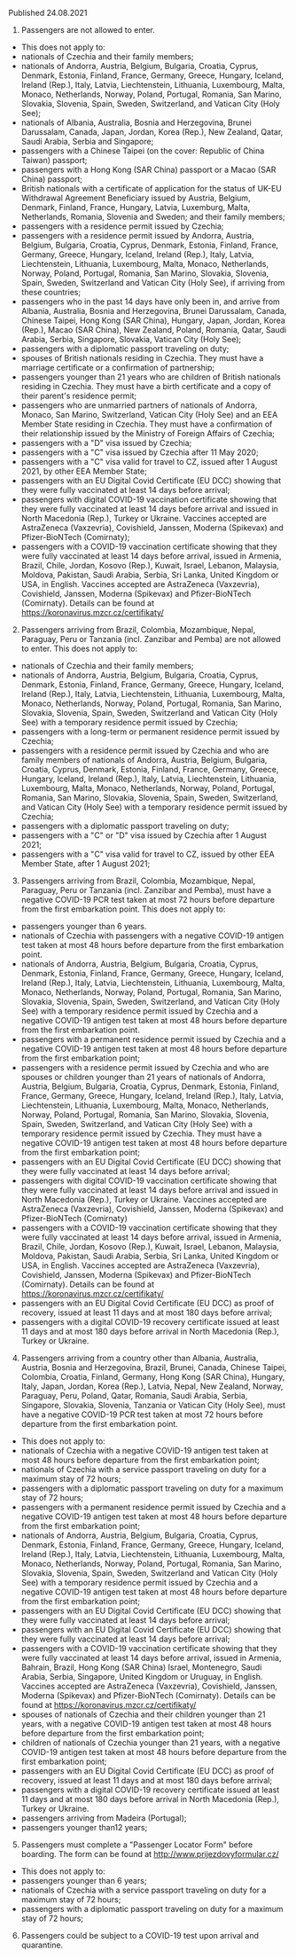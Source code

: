 Published 24.08.2021
1. Passengers are not allowed to enter.
- This does not apply to:
- nationals of Czechia and their family members;
- nationals of Andorra, Austria, Belgium, Bulgaria, Croatia, Cyprus, Denmark, Estonia, Finland, France, Germany, Greece, Hungary, Iceland, Ireland (Rep.), Italy, Latvia, Liechtenstein, Lithuania, Luxembourg, Malta, Monaco, Netherlands, Norway, Poland, Portugal, Romania, San Marino, Slovakia, Slovenia, Spain, Sweden, Switzerland, and Vatican City (Holy See);
- nationals of Albania, Australia, Bosnia and Herzegovina, Brunei Darussalam, Canada, Japan, Jordan, Korea (Rep.), New Zealand, Qatar, Saudi Arabia, Serbia and Singapore;
- passengers with a Chinese Taipei (on the cover: Republic of China Taiwan) passport;
- passengers with a Hong Kong (SAR China) passport or a Macao (SAR China) passport;
- British nationals with a certificate of application for the status of UK-EU Withdrawal Agreement Beneficiary issued by Austria, Belgium, Denmark, Finland, France, Hungary, Latvia, Luxemburg, Malta, Netherlands, Romania, Slovenia and Sweden; and their family members;
- passengers with a residence permit issued by Czechia;
- passengers with a residence permit issued by Andorra, Austria, Belgium, Bulgaria, Croatia, Cyprus, Denmark, Estonia, Finland, France, Germany, Greece, Hungary, Iceland, Ireland (Rep.), Italy, Latvia, Liechtenstein, Lithuania, Luxembourg, Malta, Monaco, Netherlands, Norway, Poland, Portugal, Romania, San Marino, Slovakia, Slovenia, Spain, Sweden, Switzerland and Vatican City (Holy See), if arriving from these countries;
- passengers who in the past 14 days have only been in, and arrive from Albania, Australia, Bosnia and Herzegovina, Brunei Darussalam, Canada, Chinese Taipei, Hong Kong (SAR China), Hungary, Japan, Jordan, Korea (Rep.), Macao (SAR China), New Zealand, Poland, Romania, Qatar, Saudi Arabia, Serbia, Singapore, Slovakia, Vatican City (Holy See);
- passengers with a diplomatic passport traveling on duty;
- spouses of British nationals residing in Czechia. They must have a marriage certificate or a confirmation of partnership;
- passengers younger than 21 years who are children of British nationals residing in Czechia. They must have a birth certificate and a copy of their parent's residence permit;
- passengers who are unmarried partners of nationals of Andorra, Monaco, San Marino, Switzerland, Vatican City (Holy See) and an EEA Member State residing in Czechia. They must have a confirmation of their relationship issued by the Ministry of Foreign Affairs of Czechia;
- passengers with a "D" visa issued by Czechia;
- passengers with a "C" visa issued by Czechia after 11 May 2020;
- passengers with a "C" visa valid for travel to CZ, issued after 1 August 2021, by other EEA Member State; 
- passengers with an EU Digital Covid Certificate (EU DCC) showing that they were fully vaccinated at least 14 days before arrival;
- passengers with digital COVID-19 vaccination certificate showing that they were fully vaccinated at least 14 days before arrival and issued in North Macedonia (Rep.), Turkey or Ukraine. Vaccines accepted are AstraZeneca (Vaxzevria), Covishield, Janssen, Moderna (Spikevax) and Pfizer-BioNTech (Comirnaty);
- passengers with a COVID-19 vaccination certificate showing that they were fully vaccinated at least 14 days before arrival, issued in Armenia, Brazil, Chile, Jordan, Kosovo (Rep.), Kuwait, Israel, Lebanon, Malaysia, Moldova, Pakistan, Saudi Arabia, Serbia, Sri Lanka, United Kingdom or USA, in English. Vaccines accepted are AstraZeneca (Vaxzevria), Covishield, Janssen, Moderna (Spikevax) and Pfizer-BioNTech (Comirnaty). Details can be found at <a href="https://koronavirus.mzcr.cz/certifikaty/">https://koronavirus.mzcr.cz/certifikaty/</a> 
2. Passengers arriving from Brazil, Colombia, Mozambique, Nepal, Paraguay, Peru or Tanzania (incl. Zanzibar and Pemba) are not allowed to enter.
This does not apply to:
- nationals of Czechia and their family members;
- nationals of Andorra, Austria, Belgium, Bulgaria, Croatia, Cyprus, Denmark, Estonia, Finland, France, Germany, Greece, Hungary, Iceland, Ireland (Rep.), Italy, Latvia, Liechtenstein, Lithuania, Luxembourg, Malta, Monaco, Netherlands, Norway, Poland, Portugal, Romania, San Marino, Slovakia, Slovenia, Spain, Sweden, Switzerland and Vatican City (Holy See) with a temporary residence permit issued by Czechia;
- passengers with a long-term or permanent residence permit issued by Czechia;
- passengers with a residence permit issued by Czechia and who are family members of nationals of Andorra, Austria, Belgium, Bulgaria, Croatia, Cyprus, Denmark, Estonia, Finland, France, Germany, Greece, Hungary, Iceland, Ireland (Rep.), Italy, Latvia, Liechtenstein, Lithuania, Luxembourg, Malta, Monaco, Netherlands, Norway, Poland, Portugal, Romania, San Marino, Slovakia, Slovenia, Spain, Sweden, Switzerland, and Vatican City (Holy See) with a temporary residence permit issued by Czechia;
- passengers with a diplomatic passport traveling on duty;
- passengers with a "C" or "D" visa issued by Czechia after 1 August 2021; 
- passengers with a "C" visa valid for travel to CZ, issued by other EEA Member State, after 1 August 2021; 
3. Passengers arriving from Brazil, Colombia, Mozambique, Nepal, Paraguay, Peru or Tanzania (incl. Zanzibar and Pemba), must have a negative COVID-19 PCR test taken at most 72 hours before departure from the first embarkation point.
This does not apply to:
- passengers younger than 6 years.
- nationals of Czechia with passengers with a negative COVID-19 antigen test taken at most 48 hours before departure from the first embarkation point.
- nationals of Andorra, Austria, Belgium, Bulgaria, Croatia, Cyprus, Denmark, Estonia, Finland, France, Germany, Greece, Hungary, Iceland, Ireland (Rep.), Italy, Latvia, Liechtenstein, Lithuania, Luxembourg, Malta, Monaco, Netherlands, Norway, Poland, Portugal, Romania, San Marino, Slovakia, Slovenia, Spain, Sweden, Switzerland, and Vatican City (Holy See) with a temporary residence permit issued by Czechia and a negative COVID-19 antigen test taken at most 48 hours before departure from the first embarkation point.
- passengers with a permanent residence permit issued by Czechia and a negative COVID-19 antigen test taken at most 48 hours before departure from the first embarkation point;
- passengers with a residence permit issued by Czechia and who are spouses or children younger than 21 years of nationals of Andorra, Austria, Belgium, Bulgaria, Croatia, Cyprus, Denmark, Estonia, Finland, France, Germany, Greece, Hungary, Iceland, Ireland (Rep.), Italy, Latvia, Liechtenstein, Lithuania, Luxembourg, Malta, Monaco, Netherlands, Norway, Poland, Portugal, Romania, San Marino, Slovakia, Slovenia, Spain, Sweden, Switzerland, and Vatican City (Holy See) with a temporary residence permit issued by Czechia. They must have a negative COVID-19 antigen test taken at most 48 hours before departure from the first embarkation point;
- passengers with an EU Digital Covid Certificate (EU DCC) showing that they were fully vaccinated at least 14 days before arrival;
- passengers with digital COVID-19 vaccination certificate showing that they were fully vaccinated at least 14 days before arrival and issued in North Macedonia (Rep.), Turkey or Ukraine. Vaccines accepted are AstraZeneca (Vaxzevria), Covishield, Janssen, Moderna (Spikevax) and Pfizer-BioNTech (Comirnaty)
- passengers with a COVID-19 vaccination certificate showing that they were fully vaccinated at least 14 days before arrival, issued in Armenia, Brazil, Chile, Jordan, Kosovo (Rep.), Kuwait, Israel, Lebanon, Malaysia, Moldova, Pakistan, Saudi Arabia, Serbia, Sri Lanka, United Kingdom or USA, in English. Vaccines accepted are AstraZeneca (Vaxzevria), Covishield, Janssen, Moderna (Spikevax) and Pfizer-BioNTech (Comirnaty). Details can be found at <a href="https://koronavirus.mzcr.cz/certifikaty/">https://koronavirus.mzcr.cz/certifikaty/</a> 
- passengers with an EU Digital Covid Certificate (EU DCC) as proof of recovery, issued at least 11 days and at most 180 days before arrival; 
- passengers with a digital COVID-19 recovery certificate issued at least 11 days and at most 180 days before arrival in North Macedonia (Rep.), Turkey or Ukraine.
4. Passengers arriving from a country other than Albania, Australia, Austria, Bosnia and Herzegovina, Brazil, Brunei, Canada, Chinese Taipei, Colombia, Croatia, Finland, Germany, Hong Kong (SAR China), Hungary, Italy, Japan, Jordan, Korea (Rep.), Latvia, Nepal, New Zealand, Norway, Paraguay, Peru, Poland, Qatar, Romania, Saudi Arabia, Serbia, Singapore, Slovakia, Slovenia, Tanzania or Vatican City (Holy See), must have a negative COVID-19 PCR test taken at most 72 hours before departure from the first embarkation point.
- This does not apply to:
- nationals of Czechia with a negative COVID-19 antigen test taken at most 48 hours before departure from the first embarkation point;
- nationals of Czechia with a service passport traveling on duty for a maximum stay of 72 hours;
- passengers with a diplomatic passport traveling on duty for a maximum stay of 72 hours;
- passengers with a permanent residence permit issued by Czechia and a negative COVID-19 antigen test taken at most 48 hours before departure from the first embarkation point;
- nationals of Andorra, Austria, Belgium, Bulgaria, Croatia, Cyprus, Denmark, Estonia, Finland, France, Germany, Greece, Hungary, Iceland, Ireland (Rep.), Italy, Latvia, Liechtenstein, Lithuania, Luxembourg, Malta, Monaco, Netherlands, Norway, Poland, Portugal, Romania, San Marino, Slovakia, Slovenia, Spain, Sweden, Switzerland and Vatican City (Holy See) with a temporary residence permit issued by Czechia and a negative COVID-19 antigen test taken at most 48 hours before departure from the first embarkation point;
- passengers with an EU Digital Covid Certificate (EU DCC) showing that they were fully vaccinated at least 14 days before arrival;
- passengers with an EU Digital Covid Certificate (EU DCC) showing that they were fully vaccinated at least 14 days before arrival;
- passengers with a COVID-19 vaccination certificate showing that they were fully vaccinated at least 14 days before arrival, issued in Armenia, Bahrain, Brazil, Hong Kong (SAR China) Israel, Montenegro, Saudi Arabia, Serbia, Singapore, United Kingdom or Uruguay, in English. Vaccines accepted are AstraZeneca (Vaxzevria), Covishield, Janssen, Moderna (Spikevax) and Pfizer-BioNTech (Comirnaty). Details can be found at <a href="https://koronavirus.mzcr.cz/certifikaty/">https://koronavirus.mzcr.cz/certifikaty/</a> 
- spouses of nationals of Czechia and their children younger than 21 years, with a negative COVID-19 antigen test taken at most 48 hours before departure from the first embarkation point;
- children of nationals of Czechia younger than 21 years, with a negative COVID-19 antigen test taken at most 48 hours before departure from the first embarkation point;
- passengers with an EU Digital Covid Certificate (EU DCC) as proof of recovery, issued at least 11 days and at most 180 days before arrival;
- passengers with a digital COVID-19 recovery certificate issued at least 11 days and at most 180 days before arrival in North Macedonia (Rep.), Turkey or Ukraine.
- passengers arriving from Madeira (Portugal);
- passengers younger than12 years;
5. Passengers must complete a "Passenger Locator Form" before boarding. The form can be found at <a href="http://www.prijezdovyformular.cz/">http://www.prijezdovyformular.cz/</a> 
- This does not apply to:
- passengers younger than 6 years; 
- nationals of Czechia with a service passport traveling on duty for a maximum stay of 72 hours;
- passengers with a diplomatic passport traveling on duty for a maximum stay of 72 hours;
6. Passengers could be subject to a COVID-19 test upon arrival and quarantine.

